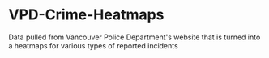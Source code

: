 # VPD-Crime-Heatmaps
Data pulled from Vancouver Police Department's website that is turned into a heatmaps for various types of reported incidents
